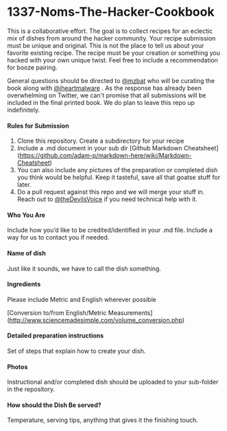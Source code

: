 # 1337-Noms-The-Hacker-Cookbook

This is a collaborative effort. The goal is to collect recipes for an eclectic mix of dishes from around the hacker community. Your recipe submission must be unique and original. This is not the place to tell us about your favorite existing recipe. The recipe must be your creation or something you hacked with your own unique twist. Feel free to include a recommendation for booze pairing.



General questions should be directed to [@mzbat](https://twitter.com/mzbat) who will be curating the book along with [@iheartmalware](https://twitter.com/iheartmalware) . 
As the response has already been overwhelming on Twitter, we can't promise that all submissions will be included in the final printed book. We do plan to leave this repo up indefinitely.


#### Rules for Submission

1. Clone this repository. Create a subdirectory for your recipe
2. Include a .md document in your sub dir [Github Markdown Cheatsheet] (https://github.com/adam-p/markdown-here/wiki/Markdown-Cheatsheet)
3. You can also include any pictures of the preparation or completed dish you think would be helpful. Keep it tasteful, save all that goatse stuff for later.
4. Do a pull request against this repo and we will merge your stuff in. Reach out to [@theDevilsVoice](https://twitter.com/thedevilsvoice) if you need technical help with it.

#### Who You Are

Include how you’d like to be credited/identified in your .md file. 
Include a way for us to contact you if needed.

#### Name of dish

Just like it sounds, we have to call the dish something. 

#### Ingredients

Please include Metric and English wherever possible

[Conversion to/from English/Metric Measurements] (http://www.sciencemadesimple.com/volume_conversion.php)

#### Detailed preparation instructions 

Set of steps that explain how to create your dish.

#### Photos 

Instructional and/or completed dish should be uploaded to your sub-folder in the repository.

#### How should the Dish Be served?

Temperature, serving tips, anything that gives it the finishing touch. 
